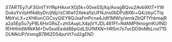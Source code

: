 $START$Ey7uF3GntTYrfRpHAxxrXGj5k+00xeSSjXq/AoogBQvu2Avb9XtT+YWDuksYxVpHf4dbyDn/jNlj//sCWwf2Xeka1izUFNJns0bDPz8X6i+Q4/zbyCTIqMbYxLX+zXHKonCGCsyQiEY9QJxaFmPcna4Jdll1MWIy/wmkZbQF1YhkmajRa2a5Ep5u7yP8L6HxGRsZ+zhSAupLX4pjVYJDL461Ff+RdAMP9mogmKUfNDfEHHhIdWRkKM+Dv0ssIEedd88pGdLSUfMXN+HR5m7s7ucDD9oMbLnxl71SDUMkUP/VxmgB7B62D54pzVt7vd2g$END$
